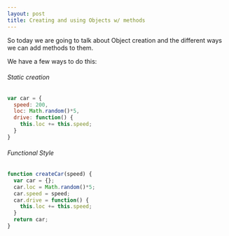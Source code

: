 ```yaml
---
layout: post
title: Creating and using Objects w/ methods
---
```


So today we are going to talk about Object creation and the different ways we can add methods to them.

We have a few ways to do this:
###### Static creation
```javascript
var car = {
  speed: 200,
  loc: Math.random()*5,
  drive: function() {
    this.loc += this.speed;
  }
}
```

###### Functional Style
```javascript
function createCar(speed) {
  var car = {};
  car.loc = Math.random()*5;
  car.speed = speed;
  car.drive = function() {
    this.loc += this.speed;
  }
  return car;
}
```

